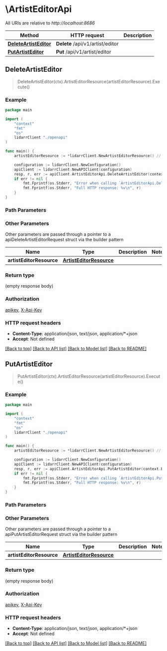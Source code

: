 # \ArtistEditorApi

All URIs are relative to *http://localhost:8686*

Method | HTTP request | Description
------------- | ------------- | -------------
[**DeleteArtistEditor**](ArtistEditorApi.md#DeleteArtistEditor) | **Delete** /api/v1/artist/editor | 
[**PutArtistEditor**](ArtistEditorApi.md#PutArtistEditor) | **Put** /api/v1/artist/editor | 



## DeleteArtistEditor

> DeleteArtistEditor(ctx).ArtistEditorResource(artistEditorResource).Execute()



### Example

```go
package main

import (
    "context"
    "fmt"
    "os"
    lidarrClient "./openapi"
)

func main() {
    artistEditorResource := *lidarrClient.NewArtistEditorResource() // ArtistEditorResource |  (optional)

    configuration := lidarrClient.NewConfiguration()
    apiClient := lidarrClient.NewAPIClient(configuration)
    resp, r, err := apiClient.ArtistEditorApi.DeleteArtistEditor(context.Background()).ArtistEditorResource(artistEditorResource).Execute()
    if err != nil {
        fmt.Fprintf(os.Stderr, "Error when calling `ArtistEditorApi.DeleteArtistEditor``: %v\n", err)
        fmt.Fprintf(os.Stderr, "Full HTTP response: %v\n", r)
    }
}
```

### Path Parameters



### Other Parameters

Other parameters are passed through a pointer to a apiDeleteArtistEditorRequest struct via the builder pattern


Name | Type | Description  | Notes
------------- | ------------- | ------------- | -------------
 **artistEditorResource** | [**ArtistEditorResource**](ArtistEditorResource.md) |  | 

### Return type

 (empty response body)

### Authorization

[apikey](../README.md#apikey), [X-Api-Key](../README.md#X-Api-Key)

### HTTP request headers

- **Content-Type**: application/json, text/json, application/*+json
- **Accept**: Not defined

[[Back to top]](#) [[Back to API list]](../README.md#documentation-for-api-endpoints)
[[Back to Model list]](../README.md#documentation-for-models)
[[Back to README]](../README.md)


## PutArtistEditor

> PutArtistEditor(ctx).ArtistEditorResource(artistEditorResource).Execute()



### Example

```go
package main

import (
    "context"
    "fmt"
    "os"
    lidarrClient "./openapi"
)

func main() {
    artistEditorResource := *lidarrClient.NewArtistEditorResource() // ArtistEditorResource |  (optional)

    configuration := lidarrClient.NewConfiguration()
    apiClient := lidarrClient.NewAPIClient(configuration)
    resp, r, err := apiClient.ArtistEditorApi.PutArtistEditor(context.Background()).ArtistEditorResource(artistEditorResource).Execute()
    if err != nil {
        fmt.Fprintf(os.Stderr, "Error when calling `ArtistEditorApi.PutArtistEditor``: %v\n", err)
        fmt.Fprintf(os.Stderr, "Full HTTP response: %v\n", r)
    }
}
```

### Path Parameters



### Other Parameters

Other parameters are passed through a pointer to a apiPutArtistEditorRequest struct via the builder pattern


Name | Type | Description  | Notes
------------- | ------------- | ------------- | -------------
 **artistEditorResource** | [**ArtistEditorResource**](ArtistEditorResource.md) |  | 

### Return type

 (empty response body)

### Authorization

[apikey](../README.md#apikey), [X-Api-Key](../README.md#X-Api-Key)

### HTTP request headers

- **Content-Type**: application/json, text/json, application/*+json
- **Accept**: Not defined

[[Back to top]](#) [[Back to API list]](../README.md#documentation-for-api-endpoints)
[[Back to Model list]](../README.md#documentation-for-models)
[[Back to README]](../README.md)

